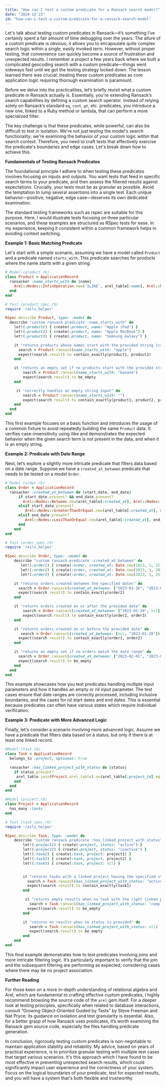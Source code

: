 ```yaml
---
title: "How can I test a custom predicate for a Ransack search model?"
date: "2024-12-23"
id: "how-can-i-test-a-custom-predicate-for-a-ransack-search-model"
---
```


Let's talk about testing custom predicates in Ransack—it’s something I’ve certainly spent a fair amount of time debugging over the years. The allure of a custom predicate is obvious; it allows you to encapsulate quite complex search logic within a single, easily invoked term. However, without proper testing, that convenience can quickly become a source of frustration and unexpected results. I remember a project a few years back where we built a complicated geocoding search with a custom predicate—things went sideways fast until we got the testing strategy locked down. The lesson learned there was crucial: treating these custom predicates as core application logic requiring thorough examination is paramount.

Before we delve into the practicalities, let’s briefly revisit what a custom predicate in Ransack actually is. Essentially, you're extending Ransack’s search capabilities by defining a custom search operator. Instead of relying solely on Ransack’s standard `eq`, `cont`, `gt`, etc. predicates, you introduce a new one, linked to a Ruby method or lambda, that can perform a more specialized filter.

The key challenge is that these predicates, while powerful, can also be difficult to test in isolation. We're not just testing the model's search functionality; we're examining the behavior of your custom logic *within* that search context. Therefore, you need to craft tests that effectively exercise the predicate's boundaries and edge cases. Let's break down how to achieve this.

**Fundamentals of Testing Ransack Predicates**

The foundational principle I adhere to when testing these predicates involves focusing on inputs and outputs. You want tests that feed in specific search terms to your predicate, and then assess the filtered results against expectations. Crucially, your tests must be as granular as possible. Avoid the temptation to lump several assertions into a single test. Each unique behavior—positive, negative, edge case—deserves its own dedicated examination.

The standard testing frameworks such as rspec are suitable for this purpose. Here, I would illustrate tests focusing on three particular scenarios, and these examples are structured as RSpec tests for ease. In my experience, keeping it consistent within a common framework helps in avoiding context switching.

**Example 1: Basic Matching Predicate**

Let's start with a simple scenario, assuming we have a model called `Product` and a predicate named `starts_with`. This predicate searches for products where the name *starts with* a given string.

```ruby
# Model (product.rb)
class Product < ApplicationRecord
  ransacker :name_starts_with do |name|
    Arel::Nodes::InfixOperation.new('ILIKE', arel_table[:name], Arel::Nodes::SqlLiteral.new("#{name}%"))
  end
end
```
```ruby
# Test (product_spec.rb)
require 'rails_helper'

RSpec.describe Product, type: :model do
  describe "custom ransack predicate :name_starts_with" do
    let!(:product1) { create(:product, name: "Apple iPad") }
    let!(:product2) { create(:product, name: "Apple MacBook") }
    let!(:product3) { create(:product, name: "Samsung Galaxy") }

    it "returns products whose names start with the provided string (case-insensitive)" do
      search = Product.ransack(name_starts_with: "apple")
      expect(search.result).to contain_exactly(product1, product2)
    end

    it "returns an empty set if no products start with the provided string" do
        search = Product.ransack(name_starts_with: "banana")
        expect(search.result).to be_empty
    end

     it "correctly handles an empty string input" do
        search = Product.ransack(name_starts_with: "")
        expect(search.result).to contain_exactly(product1, product2, product3)
    end
  end
end
```

This first example focuses on a basic function and introduces the usage of a common fixture to avoid repeatedly building the same `Product` data. It verifies case-insensitivity using ilike and demonstrates the expected behavior when the given search term is not present in the data, and when it is an empty string.

**Example 2: Predicate with Date Range**

Next, let’s explore a slightly more intricate predicate that filters data based on a date range. Suppose we have a `created_at_between` predicate that needs to be tested on a model `Order`.

```ruby
# Model (order.rb)
class Order < ApplicationRecord
  ransacker :created_at_between do |start_date, end_date|
      if start_date.present? && end_date.present?
        Arel::Nodes::Between.new(arel_table[:created_at], Arel::Nodes::And.new([start_date.to_date.beginning_of_day,end_date.to_date.end_of_day]))
      elsif start_date.present?
         Arel::Nodes::GreaterThanOrEqual.new(arel_table[:created_at], start_date.to_date.beginning_of_day)
      elsif end_date.present?
         Arel::Nodes::LessThanOrEqual.new(arel_table[:created_at], end_date.to_date.end_of_day)
      end
    end
end
```
```ruby
# Test (order_spec.rb)
require 'rails_helper'

RSpec.describe Order, type: :model do
    describe "custom ransack predicate :created_at_between" do
       let!(:order1) { create(:order, created_at: Date.new(2023, 1, 15)) }
       let!(:order2) { create(:order, created_at: Date.new(2023, 1, 20)) }
       let!(:order3) { create(:order, created_at: Date.new(2023, 1, 25)) }

    it "returns orders created between the specified dates" do
      search = Order.ransack(created_at_between: ["2023-01-16", "2023-01-24"])
      expect(search.result).to contain_exactly(order2)
    end

    it "returns orders created on or after the provided date" do
        search = Order.ransack(created_at_between: ["2023-01-20", nil])
        expect(search.result).to contain_exactly(order2, order3)
    end

    it "returns orders created on or before the provided date" do
       search = Order.ransack(created_at_between: [nil, "2023-01-20"])
      expect(search.result).to contain_exactly(order1, order2)
    end

    it "returns an empty set if no orders match the date range" do
      search = Order.ransack(created_at_between: ["2023-02-01", "2023-02-05"])
      expect(search.result).to be_empty
    end
  end
end
```

This example showcases how you test predicates handling multiple input parameters and how it handles an empty or nil input parameter. The test cases ensure that date ranges are correctly processed, including inclusive boundaries, and the cases for nil start dates and end dates. This is essential because predicates can often have various states which require individual verification.

**Example 3: Predicate with More Advanced Logic**

Finally, let's consider a scenario involving more advanced logic. Assume we have a predicate that filters data based on a status, but only if there is at least one linked record.

```ruby
#Model (task.rb)
class Task < ApplicationRecord
  belongs_to :project, optional: true

  ransacker :has_linked_project_with_status do |status|
    if status.present?
     arel_table.join(Project.arel_table).on(arel_table[:project_id].eq(Project.arel_table[:id])).where(Project.arel_table[:status].eq(status))
    end
  end
end

#Model (project.rb)
class Project < ApplicationRecord
  has_many :tasks
end
```

```ruby
# Test (task_spec.rb)
require 'rails_helper'

RSpec.describe Task, type: :model do
    describe "custom ransack predicate :has_linked_project_with_status" do
        let!(:project1) { create(:project, status: "active") }
        let!(:project2) { create(:project, status: "inactive") }
        let!(:task1) { create(:task, project: project1) }
        let!(:task2) { create(:task, project: project2) }
        let!(:task3) { create(:task, project: nil) }


        it "returns tasks with a linked project having the specified status" do
          search = Task.ransack(has_linked_project_with_status: "active")
          expect(search.result).to contain_exactly(task1)
        end

         it "returns empty results when no task with the right linked project status exist" do
           search = Task.ransack(has_linked_project_with_status: "completed")
          expect(search.result).to be_empty
        end

        it "returns no results when no status is provided" do
           search = Task.ransack(has_linked_project_with_status: nil)
           expect(search.result).to be_empty
        end
    end
end
```

This final example demonstrates how to test predicates involving joins and more intricate filtering logic. It’s particularly important to verify that the join and the subsequent filtering are performing as expected, considering cases where there may be no project association.

**Further Reading**

For those keen on a more in-depth understanding of relational algebra and Arel, which are fundamental to crafting effective custom predicates, I highly recommend browsing the source code of the `arel` gem itself. For a deeper look at testing principles, specifically when related to database interactions, consult “Growing Object-Oriented Guided by Tests” by Steve Freeman and Nat Pryce; its guidance on isolation and test granularity is essential. Also, for a better grasp of how Ransack uses predicates, it’s worth examining the Ransack gem source code, especially the files handling predicate generation.

In conclusion, rigorously testing custom predicates is non-negotiable to maintain application stability and reliability. My advice, based on years of practical experience, is to prioritize granular testing with multiple test cases that target various scenarios. It's this approach which I have found to be most effective in preventing unexpected search results, which could significantly impact user experience and the correctness of your system. Focus on the logical boundaries of your predicate, test for expected results, and you will have a system that's both flexible and trustworthy.
